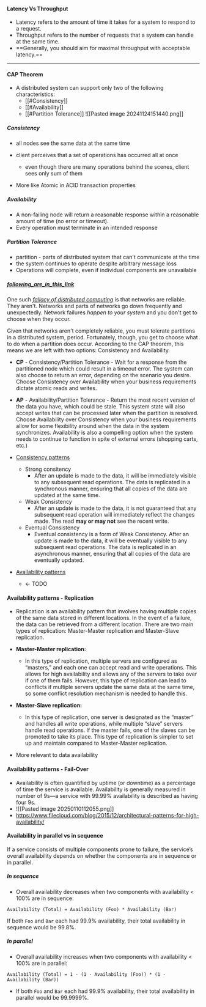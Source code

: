 #### Latency Vs Throughput
- Latency refers to the amount of time it takes for a system to respond to a request. 
- Throughput refers to the number of requests that a system can handle at the same time.
- ==Generally, you should aim for maximal throughput with acceptable latency.==
---
#### CAP Theorem
- A distributed system can support only two of the following characteristics:
	- [[#Consistency]]
	- [[#Availability]]
	- [[#Partition Tolerance]]
![[Pasted image 20241124151440.png]]
##### Consistency
-  all nodes see the same data at the same time
- client perceives that a set of operations has occurred all at once
	- even though there are many operations behind the scenes, client sees only sum of them

- More like Atomic in ACID transaction properties
##### Availability
- A non-failing node will return a reasonable response within a reasonable amount of time (no error or timeout).
- Every operation must terminate in an intended response
##### Partition Tolerance
- partition - parts of distributed system that can't communicate at the time
- the system continues to operate despite arbitrary message loss
- Operations will complete, even if individual components are unavailable

##### [following_are_in_this_link](https://robertgreiner.com/cap-theorem-revisited/)

One such [_fallacy of distributed computing_](http://en.wikipedia.org/wiki/Fallacies_of_Distributed_Computing?ref=robertgreiner.com) is that networks are reliable. They aren't. Networks and parts of networks go down frequently and unexpectedly. Network failures _happen to your system_ and you don't get to choose when they occur.

Given that networks aren't completely reliable, you must tolerate partitions in a distributed system, period. Fortunately, though, you get to choose what to do when a partition does occur. According to the CAP theorem, this means we are left with two options: Consistency and Availability.

- **CP** - Consistency/Partition Tolerance - Wait for a response from the partitioned node which could result in a timeout error. The system can also choose to return an error, depending on the scenario you desire. Choose Consistency over Availability when your business requirements dictate atomic reads and writes.

- **AP** - Availability/Partition Tolerance - Return the most recent version of the data you have, which could be stale. This system state will also accept writes that can be processed later when the partition is resolved. Choose Availability over Consistency when your business requirements allow for some flexibility around when the data in the system synchronizes. Availability is also a compelling option when the system needs to continue to function in spite of external errors (shopping carts, etc.)

- [Consistency patterns](https://cs.fyi/guide/consistency-patterns-week-strong-eventual)
	- Strong consitency
		- After an update is made to the data, it will be immediately visible to any subsequent read operations. The data is replicated in a synchronous manner, ensuring that all copies of the data are updated at the same time.
	- Weak Consistency
		- After an update is made to the data, it is not guaranteed that any subsequent read operation will immediately reflect the changes made. The read **may or may not** see the recent write.
	- Eventual Consistency
		- Eventual consistency is a form of Weak Consistency. After an update is made to the data, it will be eventually visible to any subsequent read operations. The data is replicated in an asynchronous manner, ensuring that all copies of the data are eventually updated.
- [Availability patterns](https://learn.microsoft.com/en-us/azure/well-architected/reliability/design-patterns#availability)
	-  <- TODO

#### Availability patterns - Replication

- Replication is an availability pattern that involves having multiple copies of the same data stored in different locations. In the event of a failure, the data can be retrieved from a different location. There are two main types of replication: Master-Master replication and Master-Slave replication.

- **Master-Master replication:**
	- In this type of replication, multiple servers are configured as “masters,” and each one can accept read and write operations. This allows for high availability and allows any of the servers to take over if one of them fails. However, this type of replication can lead to conflicts if multiple servers update the same data at the same time, so some conflict resolution mechanism is needed to handle this.
- **Master-Slave replication:** 
	- In this type of replication, one server is designated as the “master” and handles all write operations, while multiple “slave” servers handle read operations. If the master fails, one of the slaves can be promoted to take its place. This type of replication is simpler to set up and maintain compared to Master-Master replication.

- More relevant to data availability

#### Availability patterns - Fail-Over

- Availability is often quantified by uptime (or downtime) as a percentage of time the service is available. Availability is generally measured in number of 9s—a service with 99.99% availability is described as having four 9s.
- ![[Pasted image 20250110112055.png]]
- https://www.filecloud.com/blog/2015/12/architectural-patterns-for-high-availability/
#### Availability in parallel vs in sequence

If a service consists of multiple components prone to failure, the service’s overall availability depends on whether the components are in sequence or in parallel.

##### In sequence
- Overall availability decreases when two components with availability < 100% are in sequence:
```
Availability (Total) = Availability (Foo) * Availability (Bar)
```
If both `Foo` and `Bar` each had 99.9% availability, their total availability in sequence would be 99.8%.
##### In parallel
- Overall availability increases when two components with availability < 100% are in parallel:
```
Availability (Total) = 1 - (1 - Availability (Foo)) * (1 - Availability (Bar))
```
- If both `Foo` and `Bar` each had 99.9% availability, their total availability in parallel would be 99.9999%.
